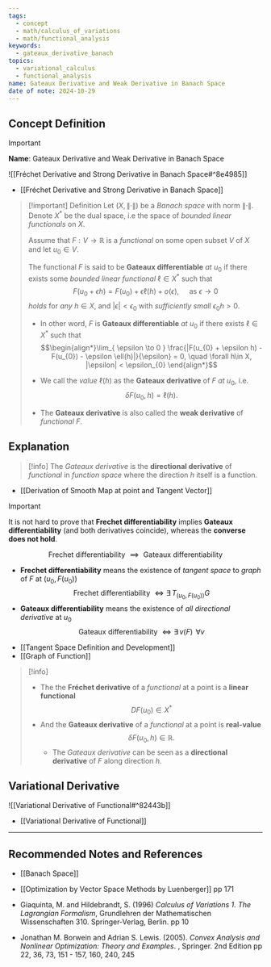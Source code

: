 ```yaml
---
tags:
  - concept
  - math/calculus_of_variations
  - math/functional_analysis
keywords:
  - gateaux_derivative_banach
topics:
  - variational_calculus
  - functional_analysis
name: Gateaux Derivative and Weak Derivative in Banach Space
date of note: 2024-10-29
---
```


## Concept Definition

>[!important]
>**Name**: Gateaux Derivative and Weak Derivative in Banach Space

![[Fréchet Derivative and Strong Derivative in Banach Space#^8e4985]]

- [[Fréchet Derivative and Strong Derivative in Banach Space]]

>[!important] Definition
>Let $(X, \lVert \cdot \rVert)$ be a *Banach space* with norm $\lVert \cdot \rVert$. Denote $X^{*}$ be the dual space, i.e the space of *bounded linear functionals* on $X$.
>
>Assume that $F: V \to \mathbb{R}$ is a *functional* on some open subset $V$ of $X$ and let $u_{0}\in V$.
>
>The functional $F$ is said to be **Gateaux differentiable** *at* $u_{0}$ if there exists some *bounded linear functional* $\ell\in X^{*}$ such that 
>$$
>F(u_{0} + \epsilon h) = F(u_{0}) + \epsilon \ell(h) + o\left(\epsilon\right), \quad \text{ as } \epsilon \to 0 
>$$
>*holds* for *any* $h\in X$, and $|\epsilon| < \epsilon_{0}$ with *sufficiently small* $\epsilon_{0}h > 0$. 
>- In other word, $F$ is **Gateaux differentiable** *at* $u_{0}$ if there exists $\ell\in X^{*}$ such that $$\begin{align*}\lim_{ \epsilon \to 0 } \frac{|F(u_{0} + \epsilon h) - F(u_{0}) - \epsilon \ell(h)|}{\epsilon} = 0, \quad \forall h\in X, |\epsilon| < \epsilon_{0} \end{align*}$$
>
>- We call the *value* $\ell(h)$  as the  **Gateaux derivative** of $F$  *at* $u_{0}$, i.e. $$\delta F(u_{0}, h)  = \ell(h).$$ 
>- The **Gateaux derivative** is also called the **weak derivative** of *functional* $F$.





## Explanation

>[!info]
>The *Gateaux derivative* is the **directional derivative** of *functional* in *function space* where the direction $h$ itself is a function.

- [[Derivation of Smooth Map at point and Tangent Vector]]

>[!important]
>It is not hard to prove that **Frechet differentiability** implies **Gateaux differentiability** (and both derivatives coincide), whereas the **converse does not hold**.
>
>$$
>\text{Frechet differentiability } \implies \text{ Gateaux differentiability}
>$$
>-  **Frechet differentiability** means the existence of *tangent space* to *graph* of $F$ at $(u_{0}, F(u_{0}))$ $$\text{Frechet differentiability } \iff  \exists\, T_{(u_{0}, F(u_{0}))}G $$
>-  **Gateaux differentiability** means the existence of *all directional derivative* at $u_{0}$  $$\text{Gateaux differentiability } \iff  \exists\, v(F)\,\; \forall v $$

- [[Tangent Space Definition and Development]]
- [[Graph of Function]]


>[!info]
>- The the  **Fréchet derivative** of a *functional* at a point is a **linear functional** $$DF(u_{0}) \in X^{*}$$
>- And the **Gateaux derivative** of a *functional* at a point is **real-value** $$\delta F(u_{0}, h) \in \mathbb{R}.$$ 
>	- The *Gateaux derivative* can be seen as a **directional derivative** of $F$ along direction $h$.

## Variational Derivative

![[Variational Derivative of Functional#^82443b]]

- [[Variational Derivative of Functional]]




-----------
##  Recommended Notes and References




- [[Banach Space]]


- [[Optimization by Vector Space Methods by Luenberger]] pp 171
- Giaquinta, M. and Hildebrandt, S. (1996) *Calculus of Variations 1. The Lagrangian Formalism*, Grundlehren der Mathematischen Wissenschaften 310. Springer-Verlag, Berlin. pp 10
- Jonathan M. Borwein and Adrian S. Lewis. (2005). *Convex Analysis and Nonlinear Optimization: Theory and Examples*. , Springer. 2nd Edition pp 22, 36, 73, 151 - 157, 160, 240, 245